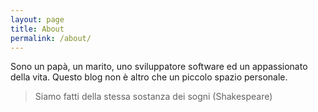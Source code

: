 ```yaml
---
layout: page
title: About
permalink: /about/
---
```


Sono un papà, un marito, uno sviluppatore software ed un appassionato della vita. 
Questo blog non è altro che un piccolo spazio personale. 

> Siamo fatti della stessa sostanza dei sogni (Shakespeare)